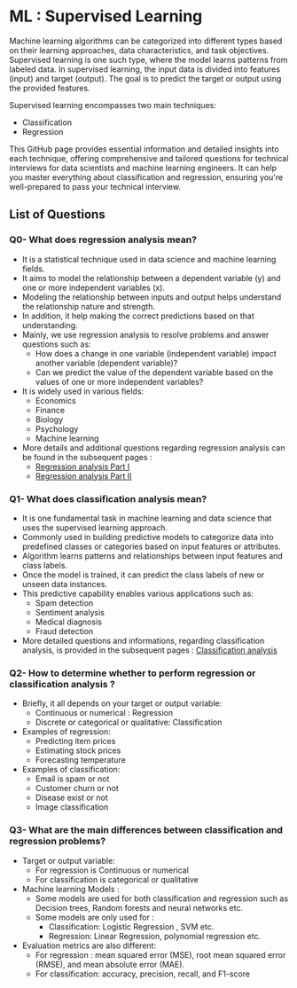 # ML : Supervised Learning

Machine learning algorithms can be categorized into different types based on their learning approaches, data characteristics, and task objectives. Supervised learning is one such type, where the model learns patterns from labeled data. In supervised learning, the input data is divided into features (input) and target (output). The goal is to predict the target or output using the provided features.

Supervised learning encompasses two main techniques:
   - Classification
   - Regression

This GitHub page provides essential information and detailed insights into each technique, offering comprehensive and tailored questions for technical interviews for data scientists and machine learning engineers. It can help you master everything about classification and regression, ensuring you're well-prepared to pass your technical interview.

## List of Questions

### Q0- What does regression analysis mean?

- It is a statistical technique used in data science and machine learning fields.
- It aims to model the relationship between a dependent variable (y) and one or more independent variables (x).
- Modeling the relationship between inputs and output helps understand the relationship nature and strength.
- In addition,  it help making the correct predictions based on that understanding.
- Mainly, we use regression analysis to resolve problems and answer questions such as:
    - How does a change in one variable (independent variable) impact another variable (dependent variable)?
    - Can we predict the value of the dependent variable based on the values of one or more independent variables?
- It is widely used in various fields:
    - Economics
    - Finance
    - Biology
    - Psychology
    - Machine learning
- More details and additional questions regarding regression analysis can be found in the subsequent pages :
    -  [Regression analysis Part I](./regression_analysis_I.md)
    -  [Regression analysis Part II](./regression_analysis_II.md)

### Q1- What does classification analysis mean?
- It is one fundamental task in machine learning and data science that uses the supervised learning approach. 
- Commonly used in building predictive models to categorize data into predefined classes or categories based on input features or attributes.
- Algorithm learns patterns and relationships between input features and class labels.
- Once the model is trained, it can predict the class labels of new or unseen data instances.
- This predictive capability enables various applications such as:
    -  Spam detection
    -  Sentiment analysis
    -  Medical diagnosis
    -  Fraud detection
- More detailed questions and informations, regarding classification analysis, is provided in the subsequent pages :  [Classification analysis](./classification_analysis.md)

### Q2- How to determine whether to perform regression or classification analysis ?
- Briefly, it all depends on your target or output variable:
     - Continuous or numerical : Regression
     - Discrete or categorical or qualitative: Classification
- Examples of regression:
     - Predicting item prices
     - Estimating stock prices
     - Forecasting temperature
- Examples of classification:
     - Email is spam or not
     - Customer churn or not
     - Disease exist or not
     - Image classification
       
### Q3- What are the main differences between classification and regression problems?
- Target or output variable:
     - For regression is Continuous or numerical
     - For classification is categorical or qualitative
- Machine learning Models :
     - Some models are used for both classification and regression such as Decision trees, Random forests and neural networks etc.
     - Some models are only used for :
        - Classification: Logistic Regression , SVM etc.
        - Regression: Linear Regression, polynomial regression etc.
- Evaluation metrics are also different:
     - For regression : mean squared error (MSE), root mean squared error (RMSE), and mean absolute error (MAE).
     - For classification: accuracy, precision, recall, and F1-score   

